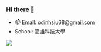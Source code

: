 ### Hi there 👋

<!-- - 🔭 I’m currently a student. -->
- 📫 Email: odinhsiu68@gmail.com
- School: 高雄科技大學

<!-- ![visitors](https://visitor-badge.glitch.me/badge?page_id=odinx123&left_color=green&right_color=red) -->

<img src="https://leetcard.jacoblin.cool/odinx123?theme=unicorn" />
<!--
![Leetcode Stats](https://leetcard.jacoblin.cool/odinx123?theme=unicorn) // now use
![Leetcode Stats](https://leetcard.jacoblin.cool/odinx123?ext=heatmap)
<img src="https://stats.justsong.cn/api/leetcode/?username=odinx123&theme=light" width="49%" />
-->

<!-- ![odin's github activity graph](https://github-readme-activity-graph.cyclic.app/graph?username=odinx123&theme=dracula) -->
